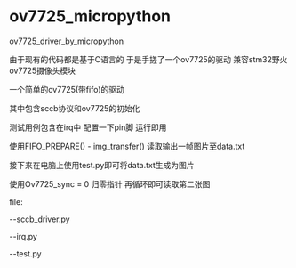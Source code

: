# ov7725_micropython

ov7725_driver_by_micropython

由于现有的代码都是基于C语言的 于是手搓了一个ov7725的驱动 兼容stm32野火ov7725摄像头模块

一个简单的ov7725(带fifo)的驱动

其中包含sccb协议和ov7725的初始化

测试用例包含在irq中 配置一下pin脚 运行即用

使用FIFO_PREPARE() - img_transfer() 读取输出一帧图片至data.txt

接下来在电脑上使用test.py即可将data.txt生成为图片

使用Ov7725_sync = 0 归零指针 再循环即可读取第二张图





file:

--sccb_driver.py

--irq.py

--test.py




